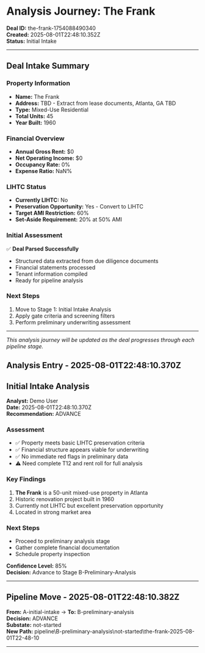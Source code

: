# Analysis Journey: The Frank

**Deal ID:** the-frank-1754088490340  
**Created:** 2025-08-01T22:48:10.352Z  
**Status:** Initial Intake

---

## Deal Intake Summary

### Property Information
- **Name:** The Frank
- **Address:** TBD - Extract from lease documents, Atlanta, GA TBD
- **Type:** Mixed-Use Residential
- **Total Units:** 45
- **Year Built:** 1960

### Financial Overview
- **Annual Gross Rent:** $0
- **Net Operating Income:** $0
- **Occupancy Rate:** 0%
- **Expense Ratio:** NaN%

### LIHTC Status
- **Currently LIHTC:** No
- **Preservation Opportunity:** Yes - Convert to LIHTC
- **Target AMI Restriction:** 60%
- **Set-Aside Requirement:** 20% at 50% AMI

### Initial Assessment
✅ **Deal Parsed Successfully**
- Structured data extracted from due diligence documents
- Financial statements processed
- Tenant information compiled
- Ready for pipeline analysis

### Next Steps
1. Move to Stage 1: Initial Intake Analysis
2. Apply gate criteria and screening filters
3. Perform preliminary underwriting assessment

---

*This analysis journey will be updated as the deal progresses through each pipeline stage.*

## Analysis Entry - 2025-08-01T22:48:10.370Z

## Initial Intake Analysis

**Analyst:** Demo User  
**Date:** 2025-08-01T22:48:10.370Z  
**Recommendation:** ADVANCE

### Assessment
- ✅ Property meets basic LIHTC preservation criteria
- ✅ Financial structure appears viable for underwriting
- ✅ No immediate red flags in preliminary data
- ⚠️ Need complete T12 and rent roll for full analysis

### Key Findings
1. **The Frank** is a 50-unit mixed-use property in Atlanta
2. Historic renovation project built in 1960
3. Currently not LIHTC but excellent preservation opportunity
4. Located in strong market area

### Next Steps
- Proceed to preliminary analysis stage
- Gather complete financial documentation
- Schedule property inspection

**Confidence Level:** 85%  
**Decision:** Advance to Stage B-Preliminary-Analysis

---

## Pipeline Move - 2025-08-01T22:48:10.382Z

**From:** A-initial-intake → **To:** B-preliminary-analysis  
**Decision:** ADVANCE  
**Substate:** not-started  
**New Path:** pipeline\B-preliminary-analysis\not-started\the-frank-2025-08-01T22-48-10

---
